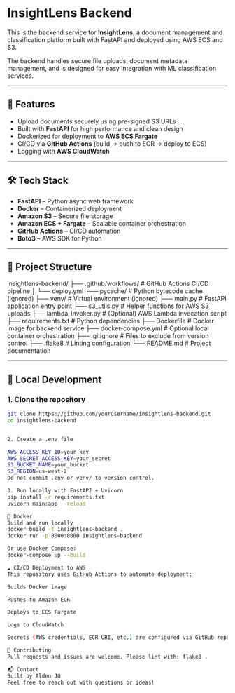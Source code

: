 # InsightLens Backend

This is the backend service for **InsightLens**, a document management and classification platform built with FastAPI and deployed using AWS ECS and S3.

The backend handles secure file uploads, document metadata management, and is designed for easy integration with ML classification services.

---

## 🚀 Features

- Upload documents securely using pre-signed S3 URLs
- Built with **FastAPI** for high performance and clean design
- Dockerized for deployment to **AWS ECS Fargate**
- CI/CD via **GitHub Actions** (build → push to ECR → deploy to ECS)
- Logging with **AWS CloudWatch**

---

## 🛠 Tech Stack

- **FastAPI** – Python async web framework
- **Docker** – Containerized deployment
- **Amazon S3** – Secure file storage
- **Amazon ECS + Fargate** – Scalable container orchestration
- **GitHub Actions** – CI/CD automation
- **Boto3** – AWS SDK for Python

---

## 📁 Project Structure

insightlens-backend/
├── .github/workflows/ # GitHub Actions CI/CD pipeline
│ └── deploy.yml
├── pycache/ # Python bytecode cache (ignored)
├── venv/ # Virtual environment (ignored)
├── main.py # FastAPI application entry point
├── s3_utils.py # Helper functions for AWS S3 uploads
├── lambda_invoker.py # (Optional) AWS Lambda invocation script
├── requirements.txt # Python dependencies
├── Dockerfile # Docker image for backend service
├── docker-compose.yml # Optional local container orchestration
├── .gitignore # Files to exclude from version control
├── .flake8 # Linting configuration
└── README.md # Project documentation


---

## 🧪 Local Development

### 1. Clone the repository

```bash
git clone https://github.com/yourusername/insightlens-backend.git
cd insightlens-backend


2. Create a .env file

AWS_ACCESS_KEY_ID=your_key
AWS_SECRET_ACCESS_KEY=your_secret
S3_BUCKET_NAME=your_bucket
S3_REGION=us-west-2
Do not commit .env or venv/ to version control.

3. Run locally with FastAPI + Uvicorn
pip install -r requirements.txt
uvicorn main:app --reload

🐳 Docker
Build and run locally
docker build -t insightlens-backend .
docker run -p 8000:8000 insightlens-backend

Or use Docker Compose:
docker-compose up --build

☁️ CI/CD Deployment to AWS
This repository uses GitHub Actions to automate deployment:

Builds Docker image

Pushes to Amazon ECR

Deploys to ECS Fargate

Logs to CloudWatch

Secrets (AWS credentials, ECR URI, etc.) are configured via GitHub repository settings.

🤝 Contributing
Pull requests and issues are welcome. Please lint with: flake8 .

📬 Contact
Built by Alden JG
Feel free to reach out with questions or ideas!

